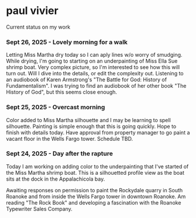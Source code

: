 # paul vivier 
Current status on my work

### Sept 26, 2025 - Lovely morning for a walk
Letting Miss Martha dry today so I can aply lines w/o worry of smudging. While drying, I'm going to starting on an underpainting of Miss Ella Sue shrimp boat. Very complex picture, so I'm interested to see how this will turn out. Will I dive into the details, or edit the complexity out. Listening to an audiobook of Karen Armstrong's "The Battle for God: History of Fundamentalism". I was trying to find an audiobook of her other book "The History of God", but this seems close enough. 

### Sept 25, 2025 - Overcast morning
Color added to Miss Martha silhouette and I may be learning to spell silhouette. Painting is simple enough that this is going quickly. Hope to finish with details today. Have approval from property manager to go paint a vacant floor in the Wells Fargo tower. Schedule TBD.


### Sept 24, 2025 - Day after the rapture
Today I am working on adding color to the underpainting that I've started of the Miss Martha shrimp boat. This is a silhouetted profile view as the boat sits at the dock in the Appalachicola bay.

Awaiting responses on permission to paint the Rockydale quarry in South Roanoke and from inside the Wells Fargo tower in downtown Roanoke. Am reading "The Rock Book" and developing a fascination with the Roanoke Typewriter Sales Company.

